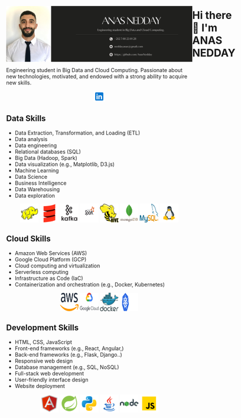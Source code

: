 
<!-- Intro Section -->
<div style="display: flex; align-items: center;">
  <img src="mybanner.png" >
  <h1 style="text-align: left; margin: 0;"> Hi there 👋 I'm ANAS NEDDAY </h1>
</div>
  <p style="text-align: left;">
    Engineering student in Big Data and Cloud Computing. Passionate about new technologies, motivated, and endowed with a strong ability to acquire new skills.
  </p>
</div>



<!-- LinkedIn Link -->
<p align="center">
  <a href="https://www.linkedin.com/in/anas-nedday-944562234/">
    <img src="linkedin.png" width="30" height="30" alt="LinkedIn">
  </a>
</p>


<!-- Section for Data Skills -->
## Data Skills
- Data Extraction, Transformation, and Loading (ETL)
- Data analysis
- Data engineering
- Relational databases (SQL)
- Big Data (Hadoop, Spark)
- Data visualization (e.g., Matplotlib, D3.js)
- Machine Learning
- Data Science
- Business Intelligence
- Data Warehousing
- Data exploration

<p align="center">
  <img src="Hadoop.png" width="50" height="50" alt="Hadoop">
  <img src="scala.png" width="50" height="50" alt="scala">
  <img src="kafka.png" width="50" height="50" alt="kafka">
  <img src="spark.png" width="50" height="50" alt="spark">
  <img src="hive.svg" width="50" height="50" alt="Hive">
  <img src="mongodb.png" width="50" height="50" alt="mongodb">
  <img src="mysql.png" width="50" height="50" alt="mysql">
  <img src="Linux.png" width="50" height="50" alt="linux">
  
  <!-- Ajoutez ici d'autres compétences liées aux données -->
</p>

## Cloud Skills
- Amazon Web Services (AWS)
- Google Cloud Platform (GCP)
- Cloud computing and virtualization
- Serverless computing
- Infrastructure as Code (IaC)
- Containerization and orchestration (e.g., Docker, Kubernetes)
<p align="center">
  <img src="AWS.png" width="50" height="50" alt="aws">
  <img src="gcp.png" width="50" height="50" alt="gcp">
  <img src="docker.png" width="50" height="50" alt="docker">
  <img src="kubernetes.png" width="50" height="50" alt="kubernetes">
  
</p>

## Development Skills
- HTML, CSS, JavaScript
- Front-end frameworks (e.g., React, Angular,)
- Back-end frameworks (e.g., Flask, Django..)
- Responsive web design
- Database management (e.g., SQL, NoSQL)
- Full-stack web development
- User-friendly interface design
- Website deployment

<p align="center">
  <img src="Angular.png" width="50" height="50" alt="Angular">
  <img src="SpringBoot.png" width="50" height="50" alt="Spring Boot">
  <img src="Python.png" width="50" height="50" alt="Python">
  <img src="Java.png" width="50" height="50" alt="Java">
  <img src="NodeJs.png" width="50" height="50" alt="Node.js">
  <img src="JavaScript.png" width="50" height="50" alt="JavaScript">
</p>



